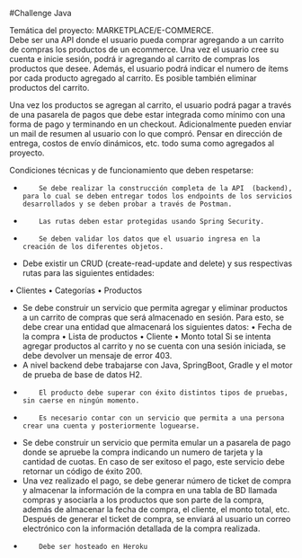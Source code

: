 
#Challenge Java

Temática del proyecto: MARKETPLACE/E-COMMERCE.  
Debe ser una API donde el usuario pueda comprar agregando a un carrito de compras los productos de un ecommerce.
Una vez el usuario cree su cuenta e inicie sesión, podrá ir agregando al carrito de compras los productos que desee. Además, el usuario podrá indicar el numero de ítems por cada producto agregado al carrito. Es posible también eliminar productos del carrito.

Una vez los productos se agregan al  carrito, el usuario podrá pagar a través de una pasarela de pagos que debe estar integrada como mínimo con una forma de pago y terminando en un checkout. 
Adicionalmente pueden enviar un mail de resumen al usuario con lo que compró.  Pensar en dirección de entrega, costos de envío dinámicos, etc. todo suma como agregados al proyecto.
  
Condiciones técnicas y de funcionamiento que deben respetarse:
-         Se debe realizar la construcción completa de la API  (backend), para lo cual se deben entregar todos los endpoints de los servicios desarrollados y se deben probar a través de Postman.
-         Las rutas deben estar protegidas usando Spring Security.
-         Se deben validar los datos que el usuario ingresa en la creación de los diferentes objetos.
-   Debe existir un CRUD (create-read-update and delete) y sus respectivas rutas para las siguientes entidades:

•	Clientes
•	Categorías
•	Productos
-   Se debe construir un servicio que permita agregar y eliminar productos a un carrito de compras que será almacenado en sesión. Para esto, se debe crear una entidad que almacenará los siguientes datos:
•	Fecha de la compra
•	Lista de productos
•	Cliente
•	Monto total
Si se intenta agregar productos al carrito y no se cuenta con una sesión iniciada, se debe devolver un mensaje de error 403.
-   A nivel backend debe trabajarse con Java, SpringBoot, Gradle y el motor de prueba de base de datos H2.
-         El producto debe superar con éxito distintos tipos de pruebas, sin caerse en ningún momento.
-         Es necesario contar con un servicio que permita a una persona crear una cuenta y posteriormente loguearse.
- Se debe construir un servicio que permita emular un a pasarela de pago donde se apruebe la compra indicando un numero de tarjeta y la cantidad de cuotas. En caso de ser exitoso el pago, este servicio debe retornar un código de éxito 200.
-  Una vez realizado el pago, se debe generar número de ticket de compra y almacenar la información de la compra en una tabla de BD llamada compras y asociarla a los productos que son parte de la compra, además de almacenar la fecha de compra, el cliente, el monto total, etc. 
Después de generar el ticket de compra, se enviará al usuario un correo electrónico con la información detallada de la compra realizada.
-         Debe ser hosteado en Heroku 

